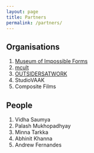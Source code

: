 ```yaml
---
layout: page
title: Partners
permalink: /partners/
---
```

## Organisations

1. [Museum of Impossible Forms](mofimpossibleforms.org/)
2. [mcult](https://www.m-cult.org/)
3. [OUTSIDERSATWORK](https://outsidersatwork.wordpress.com/)
4. StudioVAAK
5. Composite Films

## People

1. Vidha Saumya
2. Palash Mukhopadhyay
3. Minna Tarkka
4. Abhinit Khanna
5. Andrew Fernandes

